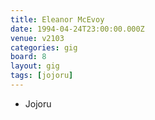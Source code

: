 ```yaml
---
title: Eleanor McEvoy
date: 1994-04-24T23:00:00.000Z
venue: v2103
categories: gig
board: 8
layout: gig
tags: [jojoru]
---
```

+ Jojoru